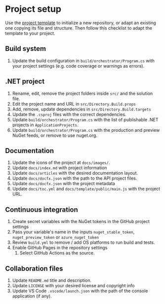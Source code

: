 # Project setup

Use the [project template](https://github.com/pleonex/template-csharp) to
initialize a new repository, or adapt an existing one copying its file and
structure. Then follow this checklist to adapt the template to your project.

## Build system

1. Update the build configuration in `build/orchestrator/Program.cs` with your
   project settings (e.g. code coverage or warnings as errors).

## .NET project

1. Rename, edit, remove the project folders inside `src/` and the solution file.
2. Edit the project name and URL in `src/Directory.Build.props`
3. Add, remove, update dependencies in `src/Directory.Build.targets`
4. Update the `.csproj` files with the correct dependencies.
5. Update `build/orchestrator/Program.cs` with the list of publishable .NET
   projects in `ApplicationProjects`.
6. Update `build/orchestrator/Program.cs` with the production and preview NuGet
   feeds, or remove to use nuget.org.

## Documentation

1. Update the icons of the project at `docs/images/`.
2. Update `docs/index.md` with project information
3. Update `docs/articles` with the desired documentation layout.
4. Update `docs/docfx.json` with the path to the API project files.
5. Update `docs/docfx.json` with the project metadata
6. Update `docs/toc.yml` and `docs/template/public/main.js` with the project
   URL.

## Continuous integration

1. Create secret variables with the NuGet tokens in the GitHub project settings
2. Pass your variable's name in the inputs `nuget_stable_token`,
   `nuget_preview_token` or `azure_nuget_token`
3. Review `build.yml` to remove / add OS platforms to run build and tests.
4. Enable GitHub Pages in the repository settings
   1. Select GitHub Actions as the source.

## Collaboration files

1. Update `README.md` title and description.
2. Update `LICENSE` with your desired license and copyright info
3. Update VS Code `.vscode/launch.json` with the path of the console application
   (if any).

